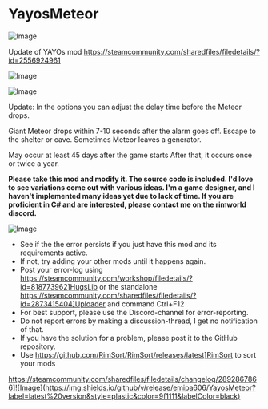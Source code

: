 # YayosMeteor

![Image](https://i.imgur.com/buuPQel.png)

Update of YAYOs mod
https://steamcommunity.com/sharedfiles/filedetails/?id=2556924961

![Image](https://i.imgur.com/pufA0kM.png)

	
![Image](https://i.imgur.com/Z4GOv8H.png)

Update: In the options you can adjust the delay time before the Meteor drops.

Giant Meteor drops within 7-10 seconds after the alarm goes off. Escape to the shelter or cave.
Sometimes Meteor leaves a generator.

May occur at least 45 days after the game starts
After that, it occurs once or twice a year.


**Please take this mod and modify it. The source code is included.
I'd love to see variations come out with various ideas.
I'm a game designer, and I haven't implemented many ideas yet due to lack of time.
If you are proficient in C# and are interested, please contact me on the rimworld discord.**
	
![Image](https://i.imgur.com/PwoNOj4.png)



-  See if the the error persists if you just have this mod and its requirements active.
-  If not, try adding your other mods until it happens again.
-  Post your error-log using https://steamcommunity.com/workshop/filedetails/?id=818773962]HugsLib or the standalone https://steamcommunity.com/sharedfiles/filedetails/?id=2873415404]Uploader and command Ctrl+F12
-  For best support, please use the Discord-channel for error-reporting.
-  Do not report errors by making a discussion-thread, I get no notification of that.
-  If you have the solution for a problem, please post it to the GitHub repository.
-  Use https://github.com/RimSort/RimSort/releases/latest]RimSort to sort your mods



https://steamcommunity.com/sharedfiles/filedetails/changelog/2892867866]![Image](https://img.shields.io/github/v/release/emipa606/YayosMeteor?label=latest%20version&style=plastic&color=9f1111&labelColor=black)

